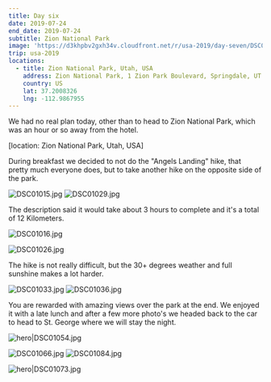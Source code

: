 ```yaml
---
title: Day six
date: 2019-07-24
end_date: 2019-07-24
subtitle: Zion National Park
image: 'https://d3khpbv2gxh34v.cloudfront.net/r/usa-2019/day-seven/DSC01052.jpg'
trip: usa-2019
locations:
  - title: Zion National Park, Utah, USA
    address: Zion National Park, 1 Zion Park Boulevard, Springdale, UT 84767, United States of America
    country: US
    lat: 37.2008326
    lng: -112.9867955
---
```



We had no real plan today, other than to head to Zion National Park, which was an hour or so away from the hotel.

[location: Zion National Park, Utah, USA]

During breakfast we decided to not do the "Angels Landing" hike, that pretty much everyone does, but to take another hike on the opposite side of the park.

![DSC01015.jpg](https://d3khpbv2gxh34v.cloudfront.net/r/usa-2019/day-seven/DSC01015.jpg "1.5")
![DSC01029.jpg](https://d3khpbv2gxh34v.cloudfront.net/r/usa-2019/day-seven/DSC01029.jpg "1.5")

The description said it would take about 3 hours to complete and it's a total of 12 Kilometers.

![DSC01016.jpg](https://d3khpbv2gxh34v.cloudfront.net/r/usa-2019/day-seven/DSC01016.jpg "1.5")

![DSC01026.jpg](https://d3khpbv2gxh34v.cloudfront.net/r/usa-2019/day-seven/DSC01026.jpg "1.472")

The hike is not really difficult, but the 30+ degrees weather and full sunshine makes a lot harder.

![DSC01033.jpg](https://d3khpbv2gxh34v.cloudfront.net/r/usa-2019/day-seven/DSC01033.jpg "1.5")
![DSC01036.jpg](https://d3khpbv2gxh34v.cloudfront.net/r/usa-2019/day-seven/DSC01036.jpg "1.5")

You are rewarded with amazing views over the park at the end. We enjoyed it with a late lunch and after a few more photo's we headed back to the car to head to St. George where we will stay the night.

![hero|DSC01054.jpg](https://d3khpbv2gxh34v.cloudfront.net/r/usa-2019/day-seven/DSC01054.jpg "1.5")


![DSC01066.jpg](https://d3khpbv2gxh34v.cloudfront.net/r/usa-2019/day-seven/DSC01066.jpg "1.5")
![DSC01084.jpg](https://d3khpbv2gxh34v.cloudfront.net/r/usa-2019/day-seven/DSC01084.jpg "0.667")


![hero|DSC01073.jpg](https://d3khpbv2gxh34v.cloudfront.net/r/usa-2019/day-seven/DSC01073.jpg "1.5")
